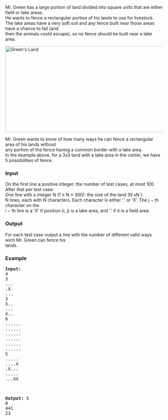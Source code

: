 <p>Mr. Green has a large portion of land divided into square units that are either field or lake areas.<br>He wants to fence a rectangular portion of his lands to use for livestock.<br>The lake areas have a very soft soil and any fence built near those areas have a chance to fall (and<br>then the animals could escape), so no fence should be built near a lake area.</p>
<p><img src="./22660/file/rvNJ8yU1.png" alt="Green's Land" width="565" height="275"></p>
<p>Mr. Green wants to know of how many ways he can fence a rectangular area of his lands without<br>any portion of the fence having a common border with a lake area.<br>In the example above, for a 3x3 land with a lake area in the center, we have 5 possibilities of fence.</p>
<h3>Input</h3>
<p>On the first line a positive integer: the number of test cases, at most 100. After that per test case:<br>One line with a integer N (1 ≤ N ≤ 300): the size of the land (N xN ).<br>N lines, each with N characters. Each character is either ‘.’ or ‘X’. The j − th character on the<br>i − th line is a ‘X’ if position (i, j) is a lake area, and ‘.’ if it is a field area.</p>
<h3>Output</h3>
<p>For each test case output a line with the number of different valid ways wich Mr. Green can fence his<br>lands.</p>
<h3>Example</h3>
<pre><strong>Input:</strong>
4<br>3<br>...<br>.X.<br>...<br>3<br>X..<br>...<br>X..<br>6<br>......<br>......<br>......<br>......<br>......<br>......<br>5<br>.....<br>....X<br>.X...<br>.....<br>...XX<br>

<strong>Output:</strong>
5<br>8<br>441<br>23
</pre>
